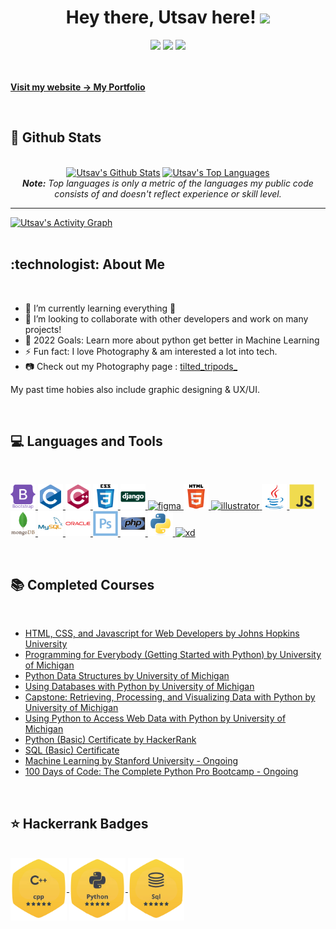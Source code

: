 <h1 align="center">
  Hey there, Utsav here!
  <a href="#"><img src="https://media.giphy.com/media/CXzRJA18RJAtmpPNBC/giphy.gif" width="48"></a>
</h1>

<p align="center">   
  <a href="mailto:utsavd7@gmail.com" target="_blank"><img src="https://img.shields.io/badge/-Email-0D1117?style=for-the-badge&logo=gmail&logoColor=F0DB4F"></a>
  <a href="https://www.linkedin.com/in/utsavd7" target="_blank"><img src="https://img.shields.io/badge/-LinkedIn-0D1117?style=for-the-badge&logo=linkedin&logoColor=F0DB4F"></a> 
  <a href="https://www.instagram.com/utsavd7" target="_blank"><img src="https://img.shields.io/badge/-Instagram-0D1117?style=for-the-badge&logo=instagram&logoColor=F0DB4F"></a>
</p>

<br/></br>
**[Visit my website &rarr; My Portfolio](https://murshidazher.com/)**

<br/>


<h2>📃 Github Stats</h2>

<br/>

<diV>

  <div align="center">
    <a href="#"><img alt="Utsav's Github Stats" src="https://github-readme-stats.vercel.app/api?username=Utsavd7&show_icons=true&include_all_commits=true&count_private=true&theme=react&hide_border=true&bg_color=0D1117&title_color=F0DB4F&icon_color=F0DB4F" height="200"/></a>
    <a href="#"><img alt="Utsav's Top Languages" src="https://github-readme-stats.vercel.app/api/top-langs/?username=Utsavd7&langs_count=10&layout=compact&theme=react&hide_border=true&bg_color=0D1117&title_color=F0DB4F&icon_color=F0DB4F" height="200"/></a>
    <br/>
    <i><b>Note:</b> Top languages is only a metric of the languages my public code consists of and doesn't reflect experience or skill level.</i>
  </div>

  <hr/>

  <div>
    <a href="#"><img alt="Utsav's Activity Graph" src="https://activity-graph.herokuapp.com/graph?username=Utsavd7&custom_title=Utsav%20Doshi's%20Contribution%20Graph&bg_color=0D1117&color=F0DB4F&line=FFFFFF&point=F0DB4F&hide_border=true" /></a>
  <div> 
</div>

<br/>


<h2>:technologist:   About Me</h2>

<br/>   
 
- 🌱 I’m currently learning everything 🤣
- 👯 I’m looking to collaborate with other developers and work on many projects!
- 🥅 2022 Goals: Learn more about python get better in Machine Learning
- ⚡ Fun fact: I love Photography & am interested a lot into tech.
- 📷 Check out my Photography page : [tilted_tripods_](https://www.instagram.com/tilted_tripods_/)

My past time hobies also include graphic designing & UX/UI.
<br>


<br/>
    
<h2>💻 Languages and Tools</h2>

<br/>  

<p align="left"> <a href="https://getbootstrap.com" target="_blank" rel="noreferrer"> <img src="https://raw.githubusercontent.com/devicons/devicon/master/icons/bootstrap/bootstrap-plain-wordmark.svg" alt="bootstrap" width="40" height="40"/> </a> <a href="https://www.cprogramming.com/" target="_blank" rel="noreferrer"> <img src="https://raw.githubusercontent.com/devicons/devicon/master/icons/c/c-original.svg" alt="c" width="40" height="40"/> </a> <a href="https://www.w3schools.com/cpp/" target="_blank" rel="noreferrer"> <img src="https://raw.githubusercontent.com/devicons/devicon/master/icons/cplusplus/cplusplus-original.svg" alt="cplusplus" width="40" height="40"/> </a> <a href="https://www.w3schools.com/css/" target="_blank" rel="noreferrer"> <img src="https://raw.githubusercontent.com/devicons/devicon/master/icons/css3/css3-original-wordmark.svg" alt="css3" width="40" height="40"/> </a> <a href="https://www.djangoproject.com/" target="_blank" rel="noreferrer"> <img src="https://raw.githubusercontent.com/devicons/devicon/master/icons/django/django-original.svg" alt="django" width="40" height="40"/> </a> <a href="https://www.figma.com/" target="_blank" rel="noreferrer"> <img src="https://www.vectorlogo.zone/logos/figma/figma-icon.svg" alt="figma" width="40" height="40"/> </a> <a href="https://www.w3.org/html/" target="_blank" rel="noreferrer"> <img src="https://raw.githubusercontent.com/devicons/devicon/master/icons/html5/html5-original-wordmark.svg" alt="html5" width="40" height="40"/> </a> <a href="https://www.adobe.com/in/products/illustrator.html" target="_blank" rel="noreferrer"> <img src="https://www.vectorlogo.zone/logos/adobe_illustrator/adobe_illustrator-icon.svg" alt="illustrator" width="40" height="40"/> </a> <a href="https://www.java.com" target="_blank" rel="noreferrer"> <img src="https://raw.githubusercontent.com/devicons/devicon/master/icons/java/java-original.svg" alt="java" width="40" height="40"/> </a> <a href="https://developer.mozilla.org/en-US/docs/Web/JavaScript" target="_blank" rel="noreferrer"> <img src="https://raw.githubusercontent.com/devicons/devicon/master/icons/javascript/javascript-original.svg" alt="javascript" width="40" height="40"/> </a> <a href="https://www.mongodb.com/" target="_blank" rel="noreferrer"> <img src="https://raw.githubusercontent.com/devicons/devicon/master/icons/mongodb/mongodb-original-wordmark.svg" alt="mongodb" width="40" height="40"/> </a> <a href="https://www.mysql.com/" target="_blank" rel="noreferrer"> <img src="https://raw.githubusercontent.com/devicons/devicon/master/icons/mysql/mysql-original-wordmark.svg" alt="mysql" width="40" height="40"/> </a> <a href="https://www.oracle.com/" target="_blank" rel="noreferrer"> <img src="https://raw.githubusercontent.com/devicons/devicon/master/icons/oracle/oracle-original.svg" alt="oracle" width="40" height="40"/> </a> <a href="https://www.photoshop.com/en" target="_blank" rel="noreferrer"> <img src="https://raw.githubusercontent.com/devicons/devicon/master/icons/photoshop/photoshop-line.svg" alt="photoshop" width="40" height="40"/> </a> <a href="https://www.php.net" target="_blank" rel="noreferrer"> <img src="https://raw.githubusercontent.com/devicons/devicon/master/icons/php/php-original.svg" alt="php" width="40" height="40"/> </a> <a href="https://www.python.org" target="_blank" rel="noreferrer"> <img src="https://raw.githubusercontent.com/devicons/devicon/master/icons/python/python-original.svg" alt="python" width="40" height="40"/> </a> <a href="https://www.adobe.com/products/xd.html" target="_blank" rel="noreferrer"> <img src="https://cdn.worldvectorlogo.com/logos/adobe-xd.svg" alt="xd" width="40" height="40"/> </a> </p>

    
<br/>
    
<h2>📚 Completed Courses</h2>

<br/>  

- [HTML, CSS, and Javascript for Web Developers by Johns Hopkins University](https://coursera.org/share/b333a744a74868de50d624d38bc7363a)
- [Programming for Everybody (Getting Started with Python) by University of Michigan](https://coursera.org/share/0c29ff09bcd7fb4f795ddf30812310f5)
- [Python Data Structures by University of Michigan](https://coursera.org/share/5a25796acb519db563aebac2cbf1a2aa)
- [Using Databases with Python by University of Michigan](https://www.coursera.org/account/accomplishments/verify/3KY92HCMETNA)
- [Capstone: Retrieving, Processing, and Visualizing Data with Python by University of Michigan](https://coursera.org/share/b9d4c618bf2af5616a9e8081c1385898)
- [Using Python to Access Web Data with Python by University of Michigan](https://coursera.org/share/4fec604857b4523d5796d1cf9d442bed)
- [Python (Basic) Certificate by HackerRank](https://www.hackerrank.com/certificates/44996e56104c)
- [SQL (Basic) Certificate](https://www.hackerrank.com/certificates/1e0c7272be28)
- [Machine Learning by Stanford University - Ongoing](https://www.coursera.org/learn/machine-learning/home/welcome)
- [100 Days of Code: The Complete Python Pro Bootcamp - Ongoing](https://www.udemy.com/course/100-days-of-code/?utm_source=adwords&utm_medium=udemyads&utm_campaign=LongTail_la.EN_cc.INDIA&utm_content=deal4584&utm_term=_._ag_77882236463_._ad_533093955810_._kw__._de_c_._dm__._pl__._ti_dsa-1007766171312_._li_9062279_._pd__._&matchtype=&gclid=Cj0KCQiA0p2QBhDvARIsAACSOOPm7hxvlrvCjjavJfhpJz265hLxqdi_k2XV3XDnWq0-znd2SBjV3CcaAt0nEALw_wcB)

   
<br/>
    
<h2>⭐ Hackerrank Badges </h2>

<br/>  

<a href="https://www.hackerrank.com/utsavd7">
  <img align="center" src="https://github.com/Utsavd7/Utsavd7/blob/main/HackerRank%20Badges/C%2B%2B.png" width="90" height="100"/>
</a>
<a href="https://www.hackerrank.com/utsavd7">
  <img align="center" src="https://github.com/Utsavd7/Utsavd7/blob/main/HackerRank%20Badges/Python.png" width="90" height="100"/>
</a>
<a href="https://www.hackerrank.com/utsavd7">
  <img align="center" src="https://github.com/Utsavd7/Utsavd7/blob/main/HackerRank%20Badges/SQL.png" width="90" height="100"/>
</a>




